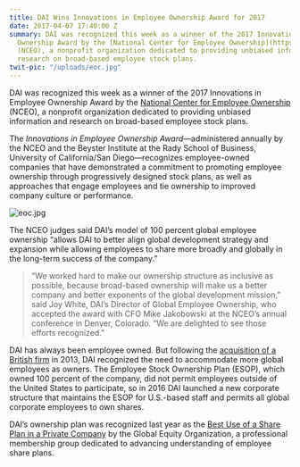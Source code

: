 ```yaml
---
title: DAI Wins Innovations in Employee Ownership Award for 2017
date: 2017-04-07 17:40:00 Z
summary: DAI was recognized this week as a winner of the 2017 Innovations in Employee
  Ownership Award by the [National Center for Employee Ownership](https://www.nceo.org/)
  (NCEO), a nonprofit organization dedicated to providing unbiased information and
  research on broad-based employee stock plans.
twit-pic: "/uploads/eoc.jpg"
---
```


DAI was recognized this week as a winner of the 2017 Innovations in Employee Ownership Award by the [National Center for Employee Ownership](https://www.nceo.org/) (NCEO), a nonprofit organization dedicated to providing unbiased information and research on broad-based employee stock plans.

The *Innovations in Employee Ownership Award*—administered annually by the NCEO and the Beyster Institute at the Rady School of Business, University of California/San Diego—recognizes employee-owned companies that have demonstrated a commitment to promoting employee ownership through progressively designed stock plans, as well as approaches that engage employees and tie ownership to improved company culture or performance.

![eoc.jpg](/uploads/eoc.jpg)


The NCEO judges said DAI’s model of 100 percent global employee ownership “allows DAI to better align global development strategy and expansion while allowing employees to share more broadly and globally in the long-term success of the company.”

> “We worked hard to make our ownership structure as inclusive as possible, because broad-based ownership will make us a better company and better exponents of the global development mission,” said Joy White, DAI’s Director of Global Employee Ownership, who accepted the award with CFO Mike Jakobowski at the NCEO’s annual conference in Denver, Colorado. “We are delighted to see those efforts recognized.”

DAI has always been employee owned. But following the [acquisition of a British firm](/news/dai-joins-forces-international-development-consultancy-htspe-ltd) in 2013, DAI recognized the need to accommodate more global employees as owners. The Employee Stock Ownership Plan (ESOP), which owned 100 percent of the company, did not permit employees outside of the United States to participate, so in 2016 DAI launched a new corporate structure that maintains the ESOP for U.S.-based staff and permits all global corporate employees to own shares. 

DAI’s ownership plan was recognized last year as the [Best Use of a Share Plan in a Private Company](/news/dai-employee-ownership-initiative-wins-prestigious-award) by the Global Equity Organization, a professional membership group dedicated to advancing understanding of employee share plans.
